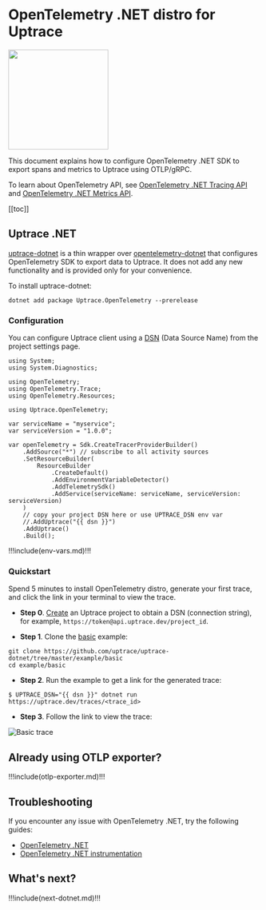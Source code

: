 # OpenTelemetry .NET distro for Uptrace

<a href="https://github.com/uptrace/uptrace-dotnet" target="_blank">
  <img src="/devicon/dot-net-original.svg" width="200" />
</a>

This document explains how to configure OpenTelemetry .NET SDK to export spans and metrics to Uptrace using OTLP/gRPC.

To learn about OpenTelemetry API, see [OpenTelemetry .NET Tracing API](https://uptrace.dev/opentelemetry/dotnet-tracing.html) and [OpenTelemetry .NET Metrics API](https://uptrace.dev/opentelemetry/dotnet-metrics.html).

[[toc]]

## Uptrace .NET

[uptrace-dotnet](https://github.com/uptrace/uptrace-dotnet) is a thin wrapper over [opentelemetry-dotnet](https://github.com/open-telemetry/opentelemetry-dotnet) that configures OpenTelemetry SDK to export data to Uptrace. It does not add any new functionality and is provided only for your convenience.

To install uptrace-dotnet:

```shell
dotnet add package Uptrace.OpenTelemetry --prerelease
```

### Configuration

You can configure Uptrace client using a [DSN](get-started.md#dsn) (Data Source Name) from the project settings page.

```cs:no-v-pre
using System;
using System.Diagnostics;

using OpenTelemetry;
using OpenTelemetry.Trace;
using OpenTelemetry.Resources;

using Uptrace.OpenTelemetry;

var serviceName = "myservice";
var serviceVersion = "1.0.0";

var openTelemetry = Sdk.CreateTracerProviderBuilder()
    .AddSource("*") // subscribe to all activity sources
    .SetResourceBuilder(
        ResourceBuilder
            .CreateDefault()
            .AddEnvironmentVariableDetector()
            .AddTelemetrySdk()
            .AddService(serviceName: serviceName, serviceVersion: serviceVersion)
    )
    // copy your project DSN here or use UPTRACE_DSN env var
    //.AddUptrace("{{ dsn }}")
    .AddUptrace()
    .Build();
```

!!!include(env-vars.md)!!!

### Quickstart

Spend 5 minutes to install OpenTelemetry distro, generate your first trace, and click the link in your terminal to view the trace.

- **Step 0**. [Create](https://app.uptrace.dev/join) an Uptrace project to obtain a DSN (connection string), for example, `https://token@api.uptrace.dev/project_id`.

- **Step 1**. Clone the [basic](https://github.com/uptrace/uptrace-dotnet/tree/master/example/basic) example:

```shell
git clone https://github.com/uptrace/uptrace-dotnet/tree/master/example/basic
cd example/basic
```

- **Step 2**. Run the example to get a link for the generated trace:

<ProjectPicker v-model="activeProject" :projects="projects" />

```shell:no-v-pre
$ UPTRACE_DSN="{{ dsn }}" dotnet run
https://uptrace.dev/traces/<trace_id>
```

- **Step 3**. Follow the link to view the trace:

![Basic trace](/distro/basic-trace.png)

## Already using OTLP exporter?

!!!include(otlp-exporter.md)!!!

## Troubleshooting

If you encounter any issue with OpenTelemetry .NET, try the following guides:

- [OpenTelemetry .NET](https://github.com/open-telemetry/opentelemetry-dotnet/blob/main/src/OpenTelemetry/README.md#troubleshooting)
- [OpenTelemetry .NET instrumentation](https://github.com/open-telemetry/opentelemetry-dotnet-instrumentation/blob/main/docs/troubleshooting.md)

## What's next?

!!!include(next-dotnet.md)!!!

<script type="ts">
import { defineComponent  } from 'vue'

import { useProjectPicker } from '@/use/org'

export default defineComponent({
  setup() {
    const { projects, activeProject, dsn } = useProjectPicker()
    return { projects, activeProject, dsn }
  },
})
</script>
